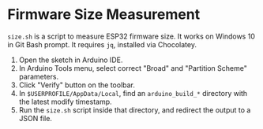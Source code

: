 # Firmware Size Measurement

`size.sh` is a script to measure ESP32 firmware size.
It works on Windows 10 in Git Bash prompt.
It requires `jq`, installed via Chocolatey.

1. Open the sketch in Arduino IDE.
2. In Arduino Tools menu, select correct "Broad" and "Partition Scheme" parameters.
3. Click "Verify" button on the toolbar.
4. In `$USERPROFILE/AppData/Local`, find an `arduino_build_*` directory with the latest modify timestamp.
5. Run the `size.sh` script inside that directory, and redirect the output to a JSON file.
